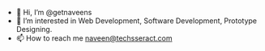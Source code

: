 - 👋 Hi, I’m @getnaveens
- 👀 I’m interested in Web Development, Software Development, Prototype Designing. 
- 📫 How to reach me naveen@techsseract.com
